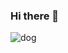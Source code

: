 ### Hi there 👋
![dog](https://user-images.githubusercontent.com/39556019/118778853-17a5be80-b8bd-11eb-9a46-c4b29a1fe84d.jpeg)
<!--
**h-peng17/h-peng17** is a ✨ _special_ ✨ repository because its `README.md` (this file) appears on your GitHub profile.

Here are some ideas to get you started:

- 🔭 I’m currently working on ...
- 🌱 I’m currently learning ...
- 👯 I’m looking to collaborate on ...
- 🤔 I’m looking for help with ...
- 💬 Ask me about ...
- 📫 How to reach me: ...
- 😄 Pronouns: ...
- ⚡ Fun fact: ...
-->
